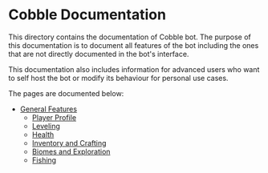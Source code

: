 # Cobble Documentation
This directory contains the documentation of Cobble bot. The purpose of this documentation is to
document all features of the bot including the ones that are not directly documented in the bot's
interface.

This documentation also includes information for advanced users who want to self host the bot or
modify its behaviour for personal use cases.

The pages are documented below:

- [General Features](bot-features)
    - [Player Profile](bot-features/player-profiles.md)
    - [Leveling](bot-features/leveling.md)
    - [Health](bot-features/health.md)
    - [Inventory and Crafting](bot-features/inventory-and-crafting.md)
    - [Biomes and Exploration](bot-features/biomes-and-exploration.md)
    - [Fishing](bot-features/fishing.md)

